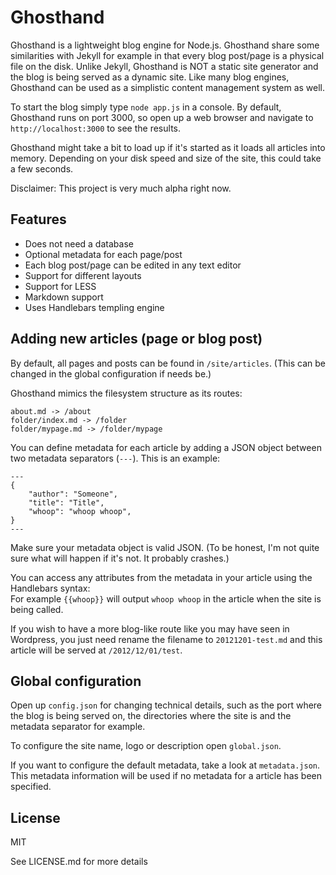 Ghosthand
=========

Ghosthand is a lightweight blog engine for Node.js. Ghosthand share some similarities with Jekyll for example in that every blog post/page is a physical file on the disk. Unlike Jekyll, Ghosthand is NOT a static site generator and the blog is being served as a dynamic site. Like many blog engines, Ghosthand can be used as a simplistic content management system as well.

To start the blog simply type `node app.js` in a console. By default, Ghosthand runs on port 3000, so open up a web browser and navigate to `http://localhost:3000` to see the results.

Ghosthand might take a bit to load up if it's started as it loads all articles into memory. Depending on your disk speed and size of the site, this could take a few seconds.

Disclaimer: This project is very much alpha right now.

Features
--------

* Does not need a database
* Optional metadata for each page/post
* Each blog post/page can be edited in any text editor
* Support for different layouts
* Support for LESS
* Markdown support
* Uses Handlebars templing engine

Adding new articles (page or blog post)
---------------------------------------

By default, all pages and posts can be found in `/site/articles`. (This can be changed in the global configuration if needs be.)

Ghosthand mimics the filesystem structure as its routes:

	about.md -> /about
	folder/index.md -> /folder
	folder/mypage.md -> /folder/mypage

You can define metadata for each article by adding a JSON object between two metadata separators (`---`). This is an example:

	---
	{
		"author": "Someone",
		"title": "Title",
		"whoop": "whoop whoop",
	}
	---

Make sure your metadata object is valid JSON. (To be honest, I'm not quite sure what will happen if it's not. It probably crashes.)

You can access any attributes from the metadata in your article using the Handlebars syntax:  
For example `{{whoop}}` will output `whoop whoop` in the article when the site is being called.

If you wish to have a more blog-like route like you may have seen in Wordpress, you just need rename the filename to `20121201-test.md` and this article will be served at `/2012/12/01/test`.


Global configuration
--------------------

Open up `config.json` for changing technical details, such as the port where the blog is being served on, the directories where the site is and the metadata separator for example.

To configure the site name, logo or description open `global.json`.

If you want to configure the default metadata, take a look at `metadata.json`. This metadata information will be used if no metadata for a article has been specified.


License
-------

MIT

See LICENSE.md for more details